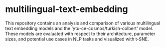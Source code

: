 # multilingual-text-embedding
This repository contains an analysis and comparison of various multilingual text embedding models and the 'ytu-ce-cosmos/turkish-colbert' model. These models are evaluated with respect to their architecture, parameter sizes, and potential use cases in NLP tasks and visualized with t-SNE.
